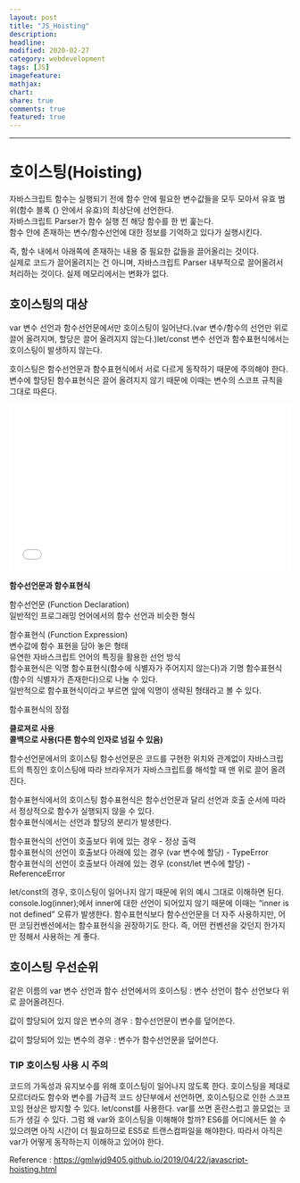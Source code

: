 ```yaml
---
layout: post
title: "JS_Hoisting"
description:
headline:
modified: 2020-02-27
category: webdevelopment
tags: [JS]
imagefeature:
mathjax:
chart:
share: true
comments: true
featured: true
---
```


---

# 호이스팅(Hoisting)

자바스크립트 함수는 실행되기 전에 함수 안에 필요한 변수값들을 모두 모아서 유효 범위(함수 블록 {} 안에서 유효)의 최상단에 선언한다.  
자바스크립트 Parser가 함수 실행 전 해당 함수를 한 번 훑는다.  
함수 안에 존재하는 변수/함수선언에 대한 정보를 기억하고 있다가 실행시킨다.  

즉, <span class="orange">함수 내에서 아래쪽에 존재하는 내용 중 필요한 값들을 끌어올리는 것이다.</span>  
실제로 코드가 끌어올려지는 건 아니며, 자바스크립트 Parser 내부적으로 끌어올려서 처리하는 것이다.
실제 메모리에서는 변화가 없다.

## 호이스팅의 대상

<span class="orange">var 변수 선언과 함수선언문에서만 호이스팅이 일어난다.</span>(var 변수/함수의 선언만 위로 끌어 올려지며, 할당은 끌어 올려지지 않는다.)<span class="redline">let/const 변수 선언과 함수표현식에서는 호이스팅이 발생하지 않는다.</span>

호이스팅은 함수선언문과 함수표현식에서 서로 다르게 동작하기 때문에 주의해야 한다.  
변수에 할당된 함수표현식은 끌어 올려지지 않기 때문에 이때는 변수의 스코프 규칙을 그대로 따른다.

<div class="code">
<iframe width="100%" height="300" src="//jsfiddle.net/lsh58/9ztmj0cq/31/embedded/js/dark/" allowfullscreen="allowfullscreen" allowpaymentrequest frameborder="0"></iframe>
</div>

**함수선언문과 함수표현식**

<span class="gray">함수선언문 (Function Declaration)</span>  
일반적인 프로그래밍 언어에서의 함수 선언과 비슷한 형식

<span class="gray">함수표현식 (Function Expression)</span>  
변수값에 함수 표현을 담아 놓은 형태  
유연한 자바스크립트 언어의 특징을 활용한 선언 방식  
함수표현식은 익명 함수표현식(함수에 식별자가 주어지지 않는다)과 기명 함수표현식(함수의 식별자가 존재한다)으로 나눌 수 있다.  
일반적으로 함수표현식이라고 부르면 앞에 익명이 생략된 형태라고 볼 수 있다.


<span class="orange">함수표현식의 장점</span>  

**클로져로 사용**  
**콜백으로 사용(다른 함수의 인자로 넘길 수 있음)**

<span class="gray">함수선언문에서의 호이스팅</span>
함수선언문은 코드를 구현한 위치와 관계없이 자바스크립트의 특징인 호이스팅에 따라 브라우저가 자바스크립트를 해석할 때 맨 위로 끌어 올려진다.

<span class="gray">함수표현식에서의 호이스팅</span>
함수표현식은 함수선언문과 달리 선언과 호출 순서에 따라서 정상적으로 함수가 실행되지 않을 수 있다.  
함수표현식에서는 선언과 할당의 분리가 발생한다.  

함수표현식의 선언이 호출보다 위에 있는 경우 - 정상 출력  
함수표현식의 선언이 호출보다 아래에 있는 경우 (var 변수에 할당) - TypeError  
함수표현식의 선언이 호출보다 아래에 있는 경우 (const/let 변수에 할당) - ReferenceError  

let/const의 경우, 호이스팅이 일어나지 않기 때문에 위의 예시 그대로 이해하면 된다.
console.log(inner);에서 inner에 대한 선언이 되어있지 않기 때문에 이때는 “inner is not defined” 오류가 발생한다.
함수표현식보다 함수선언문을 더 자주 사용하지만, 어떤 코딩컨벤션에서는 함수표현식을 권장하기도 한다.
즉, 어떤 컨벤션을 갖던지 한가지만 정해서 사용하는 게 좋다.

## 호이스팅 우선순위

<span class="orange">같은 이름의 var 변수 선언과 함수 선언에서의 호이스팅</span> : 변수 선언이 함수 선언보다 위로 끌어올려진다.

<span class="orange">값이 할당되어 있지 않은 변수의 경우</span> : 함수선언문이 변수를 덮어쓴다.

<span class="orange">값이 할당되어 있는 변수의 경우</span> : 변수가 함수선언문을 덮어쓴다.

### TIP 호이스팅 사용 시 주의

<span class="redline">코드의 가독성과 유지보수를 위해 호이스팅이 일어나지 않도록 한다.</span>
호이스팅을 제대로 모르더라도 함수와 변수를 가급적 코드 상단부에서 선언하면, 호이스팅으로 인한 스코프 꼬임 현상은 방지할 수 있다.
let/const를 사용한다.
var를 쓰면 혼란스럽고 쓸모없는 코드가 생길 수 있다. 그럼 왜 var와 호이스팅을 이해해야 할까?
ES6를 어디에서든 쓸 수 있으려면 아직 시간이 더 필요하므로 ES5로 트랜스컴파일을 해야한다.
따라서 아직은 var가 어떻게 동작하는지 이해하고 있어야 한다.

Reference : <https://gmlwjd9405.github.io/2019/04/22/javascript-hoisting.html>

